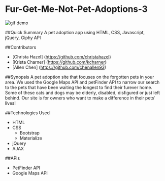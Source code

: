 # Fur-Get-Me-Not-Pet-Adoptions-3

<!-- a Title, Quick Summary, Contributors list with links to their githubs (your group members - as long as they contributed), Heroku Link, gif(s) of your app being used,Guest Username/Password (if applicable), Synopsis, Technologies used, Feature and API list -->

![gif demo](http://g.recordit.co/c91w8aYlOz.gif)

<!-- ![Awesome cat gif](http://media.giphy.com/media/7z2oyDXIMEs8w/giphy.gif) -->

##Quick Summary
A pet adoption app using HTML, CSS, Javascript, jQuery, Giphy API 

##Contributors
- [Christa Hazel]
(https://github.com/christahazel)
- [Krista Charner]
(https://github.com/kcharner)
- [Allen Chen]
(https://github.com/chenallen93)

##Synopsis
A pet adoption site that focuses on the forgotten pets in your area. We used the Google Maps API and petFinder API to narrow our search to the pets that have been waiting the longest to find their furever home. Some of these cats and dogs may be elderly, disabled, disfigured or just left behind. Our site is for owners who want to make a difference in their pets' lives! 

##Technologies Used
- HTML
- CSS
  - Bootstrap
  - Materialize
- jQuery
- AJAX

##APIs
- PetFinder API
- Google Maps API


